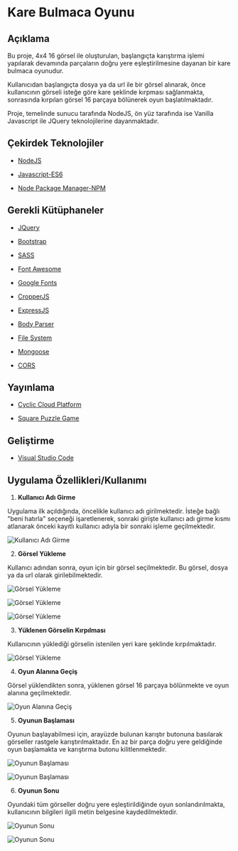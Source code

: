 # Kare Bulmaca Oyunu
## Açıklama

Bu proje, 4x4 16 görsel ile oluşturulan, başlangıçta karıştırma işlemi yapılarak devamında parçaların doğru yere eşleştirilmesine dayanan bir kare bulmaca oyunudur.

Kullanıcıdan başlangıçta dosya ya da url ile bir görsel alınarak, önce kullanıcının görseli isteğe göre kare şeklinde kırpması sağlanmakta, sonrasında kırpılan görsel 16 parçaya bölünerek oyun başlatılmaktadır.

Proje, temelinde sunucu tarafında NodeJS, ön yüz tarafında ise Vanilla Javascript ile JQuery teknolojilerine dayanmaktadır.




## Çekirdek Teknolojiler

- [NodeJS](https://nodejs.org/en)

- [Javascript-ES6](http://es6-features.org/#Constants)

- [Node Package Manager-NPM](https://www.npmjs.com/)

## Gerekli Kütüphaneler

- [JQuery](https://jquery.com/)

- [Bootstrap](https://getbootstrap.com/)

- [SASS](https://sass-lang.com/)

- [Font Awesome](https://fontawesome.com/)

- [Google Fonts](https://fonts.google.com/)

- [CropperJS](https://github.com/fengyuanchen/cropperjs)

- [ExpressJS](https://expressjs.com/)

- [Body Parser](http://expressjs.com/en/resources/middleware/body-parser.html)

- [File System](https://www.npmjs.com/package/file-system)

- [Mongoose](https://mongoosejs.com/)

- [CORS](https://expressjs.com/en/resources/middleware/cors.html)


## Yayınlama

- [Cyclic Cloud Platform](https://www.cyclic.sh/)

- [Square Puzzle Game](https://nice-red-rooster-tutu.cyclic.app/square_puzzle_game)


## Geliştirme

- [Visual Studio Code](https://code.visualstudio.com/)

## Uygulama Özellikleri/Kullanımı

1. **Kullanıcı Adı Girme**

Uygulama ilk açıldığında, öncelikle kullanıcı adı girilmektedir.
İsteğe bağlı "beni hatırla" seçeneği işaretlenerek, sonraki girişte kullanıcı adı girme kısmı atlanarak önceki kayıtlı kullanıcı adıyla
bir sonraki işleme geçilmektedir.

![Kullanıcı Adı Girme](https://user-images.githubusercontent.com/56768017/230287707-40ea0b73-a821-41f5-8242-aa5cbafc4e95.png)


2. **Görsel Yükleme**

Kullanıcı adından sonra, oyun için bir görsel seçilmektedir. Bu görsel, dosya ya da url olarak girilebilmektedir.

![Görsel Yükleme](https://user-images.githubusercontent.com/56768017/230288520-5fef1d09-4f67-437c-9b37-57319cef88f0.png)

![Görsel Yükleme](https://user-images.githubusercontent.com/56768017/230289964-5e861713-b7d8-4f6d-a30a-be8a0f08d6a2.png)

![Görsel Yükleme](https://user-images.githubusercontent.com/56768017/230289995-797ebb8b-a84e-409f-8584-8a65ee73b4b1.png)


3. **Yüklenen Görselin Kırpılması**

Kullanıcının yüklediği görselin istenilen yeri kare şeklinde kırpılmaktadır.




![Görsel Yükleme](https://user-images.githubusercontent.com/56768017/230290009-3e8db443-5100-4a14-8cdb-3c3275ae5901.png)




4. **Oyun Alanına Geçiş**

Görsel yüklendikten sonra, yüklenen görsel 16 parçaya bölünmekte ve oyun alanına geçilmektedir.

![Oyun Alanına Geçiş](https://user-images.githubusercontent.com/56768017/230291700-3c9a68d1-ae38-4106-98e4-ce59f15660ca.png)


5. **Oyunun Başlaması**

Oyunun başlayabilmesi için, arayüzde bulunan karıştır butonuna basılarak görseller rastgele karıştırılmaktadır.
En az bir parça doğru yere geldiğinde oyun başlamakta ve karıştırma butonu kilitlenmektedir. 

![Oyunun Başlaması](https://user-images.githubusercontent.com/56768017/230291169-57596531-e12c-48b7-92db-bca8609415ff.png)

![Oyunun Başlaması](https://user-images.githubusercontent.com/56768017/230291186-ace108d1-0b71-400b-a8c1-1ce2d9ff725a.png)


6. **Oyunun Sonu**

Oyundaki tüm görseller doğru yere eşleştirildiğinde oyun sonlandırılmakta, kullanıcının bilgileri ilgili metin belgesine kaydedilmektedir.

![Oyunun Sonu](https://user-images.githubusercontent.com/56768017/230293016-45bc92b3-3b98-4358-9dfb-a22720d0f3d0.png)

![Oyunun Sonu](https://user-images.githubusercontent.com/56768017/230293036-818a8d0b-d15f-4fc6-99d2-c75debf76df6.png)












